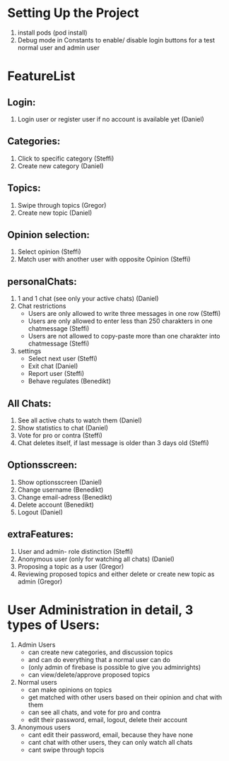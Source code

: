 # Setting Up the Project
1. install pods (pod install)
2. Debug mode in Constants to enable/ disable login buttons for a test normal user and admin user

# FeatureList
## Login:
1. Login user or register user if no account is available yet (Daniel)

## Categories: 
1. Click to specific category (Steffi)
2. Create new category (Daniel)

## Topics:
1. Swipe through topics (Gregor)
2. Create new topic (Daniel)

## Opinion selection:
1. Select opinion (Steffi) 
2. Match user with another user with opposite Opinion (Steffi)

## personalChats:
1. 1 and 1 chat (see only your active chats) (Daniel)
2. Chat restrictions
    + Users are only allowed to write three messages in one row (Steffi)
    + Users are only allowed to enter less than 250 charakters in one chatmessage (Steffi)
    + Users are not allowed to copy-paste more than one charakter into chatmessage (Steffi)
3. settings
    + Select next user (Steffi)
    + Exit chat (Daniel)
    + Report user (Steffi)
    + Behave regulates (Benedikt)

## All Chats:
1. See all active chats to watch them (Daniel)
2. Show statistics to chat (Daniel)
3. Vote for pro or contra (Steffi)
4. Chat deletes itself, if last message is older than 3 days old (Steffi)

## Optionsscreen:
1. Show optionsscreen (Daniel)
2. Change username (Benedikt)
3. Change email-adress (Benedikt)
4. Delete account (Benedikt)
5. Logout (Daniel)

## extraFeatures:
1. User and admin- role distinction (Steffi)
2. Anonymous user (only for watching all chats) (Daniel)
3. Proposing a topic as a user (Gregor)
4. Reviewing proposed topics and either delete or create new topic as admin (Gregor)

# User Administration in detail, 3 types of Users: 
1. Admin Users
    + can create new categories, and discussion topics 
    + and can do everything that a normal user can do
    + (only admin of firebase is possible to give you adminrights)
    + can view/delete/approve proposed topics
2. Normal users 
    + can make opinions on topics
    + get matched with other users based on their opinion and chat with them
    + can see all chats, and vote for pro and contra
    + edit their password, email, logout, delete their account
3. Anonymous users
    + cant edit their password, email, because they have none
    + cant chat with other users, they can only watch all chats
    + cant swipe through topcis

